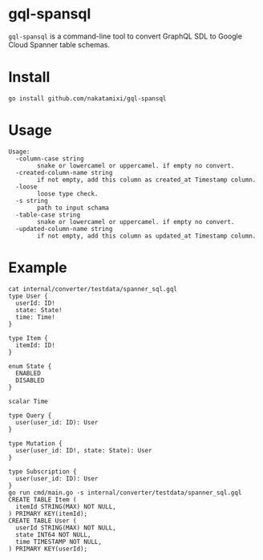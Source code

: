 # gql-spansql

[license]: https://github.com/nakatamixi/gql-spansql/blob/master/LICENSE

`gql-spansql` is a command-line tool to convert GraphQL SDL to Google Cloud Spanner table schemas.

# Install
```
go install github.com/nakatamixi/gql-spansql
```

# Usage
```
Usage:
  -column-case string
    	snake or lowercamel or uppercamel. if empty no convert.
  -created-column-name string
    	if not empty, add this column as created_at Timestamp column.
  -loose
    	loose type check.
  -s string
    	path to input schama
  -table-case string
    	snake or lowercamel or uppercamel. if empty no convert.
  -updated-column-name string
    	if not empty, add this column as updated_at Timestamp column.
```

# Example
```
cat internal/converter/testdata/spanner_sql.gql
type User {
  userId: ID!
  state: State!
  time: Time!
}

type Item {
  itemId: ID!
}

enum State {
  ENABLED
  DISABLED
}

scalar Time

type Query {
  user(user_id: ID): User
}

type Mutation {
  user(user_id: ID!, state: State): User
}

type Subscription {
  user(user_id: ID): User
}
go run cmd/main.go -s internal/converter/testdata/spanner_sql.gql
CREATE TABLE Item (
  itemId STRING(MAX) NOT NULL,
) PRIMARY KEY(itemId);
CREATE TABLE User (
  userId STRING(MAX) NOT NULL,
  state INT64 NOT NULL,
  time TIMESTAMP NOT NULL,
) PRIMARY KEY(userId);
```
